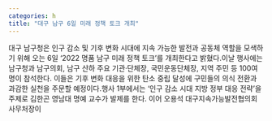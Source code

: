 ```yaml
---
categories: h
title: "대구 남구 6일 미래 정책 토크 개최"
---
```

대구 남구청은 인구 감소 및 기후 변화 시대에 지속 가능한 발전과 공동체 역할을 모색하기 위해 오는 6일 ‘2022 명품 남구 미래 정책 토크’를 개최한다고 밝혔다.이날 행사에는 남구청과 남구의회, 남구 산하 주요 기관·단체장, 국민운동단체장, 지역 주민 등 100여 명이 참석한다. 이들은 기후 변화 대응을 위한 탄소 중립 달성에 구민들의 의식 전환과 과감한 실천을 주문할 예정이다.행사 1부에서는 ‘인구 감소 시대 지방 정부 대응 전략’을 주제로 김한곤 영남대 명예 교수가 발제를 한다. 이어 오용석 대구지속가능발전협의회 사무처장이